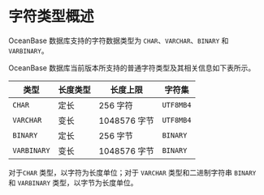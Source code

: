 # 字符类型概述

OceanBase 数据库支持的字符数据类型为 `CHAR`、`VARCHAR`、`BINARY` 和 `VARBINARY`。

OceanBase 数据库当前版本所支持的普通字符类型及其相关信息如下表所示。

|     类型      | 长度类型 |   长度上限   |    字符集    |
|-------------|------|----------|-----------|
| `CHAR`      | 定长   | 256 字符   | `UTF8MB4` |
| `VARCHAR`   | 变长   | 1048576 字节 | `UTF8MB4` |
| `BINARY`    | 定长   | 256 字节   | `BINARY`  |
| `VARBINARY` | 变长   | 1048576 字节 | `BINARY`  |

对于`CHAR` 类型，以字符为长度单位；对于 `VARCHAR` 类型和二进制字符串 `BINARY` 和 `VARBINARY` 类型，以字节为长度单位。
